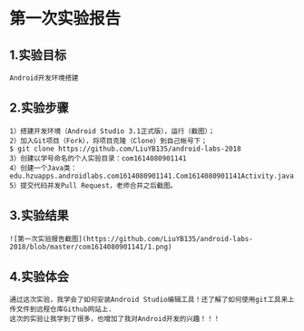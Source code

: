 # 第一次实验报告
## 1.实验目标
	Android开发环境搭建
## 2.实验步骤
	1）搭建开发环境（Android Studio 3.1正式版），运行（截图）；
	2）加入Git项目（Fork），将项目克隆（Clone）到自己帐号下；
	$ git clone https://github.com/LiuYB135/android-labs-2018
	3）创建以学号命名的个人实验目录：com1614080901141
	4）创建一个Java类：edu.hzuapps.androidlabs.com1614080901141.Com1614080901141Activity.java
	5）提交代码并发Pull Request，老师合并之后截图。
## 3.实验结果
	![第一次实验报告截图](https://github.com/LiuYB135/android-labs-2018/blob/master/com1614080901141/1.png)
## 4.实验体会
	通过这次实验，我学会了如何安装Android Studio编辑工具！还了解了如何使用git工具来上传文件到远程仓库Github网站上.
	这次的实验让我学到了很多，也增加了我对Android开发的兴趣！！！
